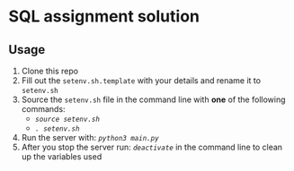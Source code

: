 # SQL assignment solution

## Usage

1. Clone this repo
1. Fill out the `setenv.sh.template` with your details and rename it to `setenv.sh`
1. Source the `setenv.sh` file in the command line with **one** of the following commands:
    - *`source setenv.sh`*
    - *`. setenv.sh`*
1. Run the server with: *`python3 main.py`*
1. After you stop the server run: *`deactivate`* in the command line to clean up the variables used
